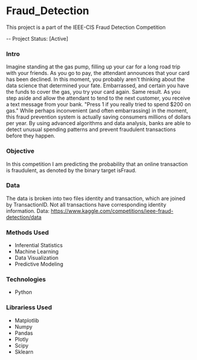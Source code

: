 # Fraud_Detection

This project is a part of the IEEE-CIS Fraud Detection Competition

-- Project Status: [Active]

### Intro
Imagine standing at the gas pump, filling up your car for a long road trip with your friends. As you go to pay, the attendant announces that your card has been declined. In this moment, you probably aren't thinking about the data science that determined your fate. Embarrassed, and certain you have the funds to cover the gas, you try your card again. Same result. As you step aside and allow the attendant to tend to the next customer, you receive a text message from your bank. "Press 1 if you really tried to spend $200 on gas." 
While perhaps inconvenient (and often embarrassing) in the moment, this fraud prevention system is actually saving consumers millions of dollars per year. By using advanced algorithms and data analysis, banks are able to detect unusual spending patterns and prevent fraudulent transactions before they happen.

### Objective
In this competition I am predicting the probability that an online transaction is fraudulent, as denoted by the binary target isFraud.

### Data
The data is broken into two files identity and transaction, which are joined by TransactionID. Not all transactions have corresponding identity information.
Data: https://www.kaggle.com/competitions/ieee-fraud-detection/data


### Methods Used
* Inferential Statistics
* Machine Learning
* Data Visualization
* Predictive Modeling


### Technologies
* Python

### Librariess Used
* Matplotlib
* Numpy
* Pandas
* Plotly
* Scipy
* Sklearn 
